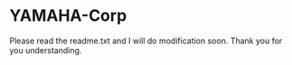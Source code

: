 # YAMAHA-Corp
Please read the readme.txt and I will do modification soon. Thank you for you understanding.
